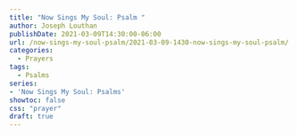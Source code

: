 ```yaml
---
title: "Now Sings My Soul: Psalm "
author: Joseph Louthan
publishDate: 2021-03-09T14:30:00-06:00
url: /now-sings-my-soul-psalm/2021-03-09-1430-now-sings-my-soul-psalm/
categories:
  - Prayers
tags:
  - Psalms
series:
- 'Now Sings My Soul: Psalms'
showtoc: false
css: "prayer"
draft: true
---
```

<div style="font-variant: small-caps;">

</div>

```text
```
